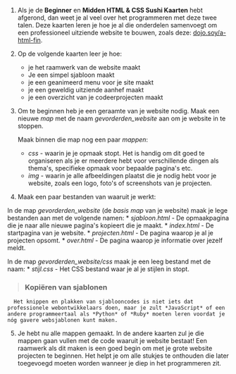 1. Als je de **Beginner** en **Midden HTML & CSS Sushi Kaarten** hebt afgerond, dan weet je al veel over het programmeren met deze twee talen. Deze kaarten leren je hoe je al die onderdelen samenvoegt om een professioneel uitziende website te bouwen, zoals deze: [dojo.soy/a-html-fin](http://dojo.soy/a-html-fin).
2. Op de volgende kaarten leer je hoe:
   * je het raamwerk van de website maakt
   * Je een simpel sjabloon maakt
   * je een geanimeerd menu voor je site maakt
   * je een geweldig uitziende aanhef maakt
   * je een overzicht van je codeerprojecten maakt
3. Om te beginnen heb je een geraamte van je website nodig. Maak een nieuwe *map* met de naam *gevorderden_website* aan om je website in te stoppen.

   Maak binnen die map nog een paar *mappen*:
   * *css* - waarin je je opmaak stopt. Het is handig om dit goed te organiseren als je er meerdere hebt voor verschillende dingen als thema's, specifieke opmaak voor bepaalde pagina's etc.
   * *img* - waarin je alle afbeeldingen plaatst die je nodig hebt voor je website, zoals een logo, foto's of screenshots van je projecten.
   
4. Maak een paar bestanden van waaruit je werkt:

  In de map *gevorderden_website* (de *basis map* van je website) maak je lege bestanden aan met de volgende namen:
    * *sjabloon.html* - De opmaakpagina die je naar alle nieuwe pagina's kopieert die je maakt.
    * *index.html* - De startpagina van je website.
    * *projecten.html* - De pagina waarop je al je projecten opsomt.
    * *over.html* - De pagina waarop je informatie over jezelf meldt.

  In de map *gevorderden_website/css* maak je een leeg bestand met de naam:
    * *stijl.css* - Het CSS bestand waar je al je stijlen in stopt.

  > ### Kopiëren van sjablonen
      Het knippen en plakken van sjablooncodes is niet iets dat professionele webontwikkelaars doen, maar je zult *JavaScript* of een andere programmeertaal als *Python* of *Ruby* moeten leren voordat je nóg gavere websjablonen kunt maken.

5. Je hebt nu alle mappen gemaakt. In de andere kaarten zul je die mappen gaan vullen met de code waaruit je website bestaat!
   Een raamwerk als dit maken is een goed begin om met je grote website projecten te beginnen. Het helpt je om alle stukjes te onthouden die later toegevoegd moeten worden wanneer je diep in het programmeren zit.
